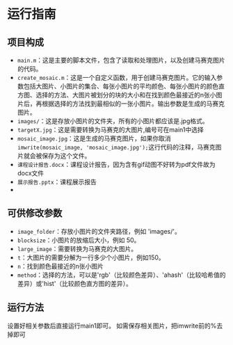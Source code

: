 # 运行指南

## 项目构成

- `main.m`：这是主要的脚本文件，包含了读取和处理图片，以及创建马赛克图片的代码。
- `create_mosaic.m`：这是一个自定义函数，用于创建马赛克图片。它的输入参数包括大图片、小图片的集合、每张小图片的平均颜色、每张小图片的颜色直方图、选择的方法、大图片被划分的块的大小和在找到颜色最接近的n张小图片后，再根据选择的方法找到最相似的一张小图片。输出参数是生成的马赛克图片。
- `images/`：这是存放小图片的文件夹，所有的小图片都应该是.jpg格式。
- `targetX.jpg`：这是需要转换为马赛克的大图片,编号可在main1中选择
- `mosaic_image.jpg`：这是生成的马赛克图片，如果你取消 `imwrite(mosaic_image, 'mosaic_image.jpg');`这行代码的注释，马赛克图片就会被保存为这个文件。
- `课程设计报告.docx`：课程设计报告，因为含有gif动图不好转为pdf文件故为docx文件
- `展示报告.pptx`：课程展示报告
- 
## 可供修改参数

- `image_folder`：存放小图片的文件夹路径，例如 'images/'。
- `blocksize`：小图片的放缩后大小，例如 50。
- `large_image`：需要转换为马赛克的大图片。
- `t`：大图片的需要分解为一行多少个小图片，例如150。
- `n`：找到颜色最接近的n张小图片
- `method`：选择的方法，可以是'rgb'（比较颜色差异）、'ahash'（比较哈希值的差异）或'hist'（比较颜色直方图的差异）。

## 运行方法

设置好相关参数后直接运行main1即可。
如需保存相关图片，把imwrite前的%去掉即可
